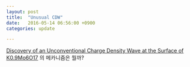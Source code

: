 ```yaml
---
layout: post
title:  "Unusual CDW"
date:   2016-05-14 06:56:00 +0900
categories: update

---
```



[Discovery of an Unconventional Charge Density Wave at the Surface of K0.9Mo6O17](http://journals.aps.org/prl/abstract/10.1103/PhysRevLett.116.196401?utm_source=email&utm_medium=email&utm_campaign=prl-alert) 의 메카니즘은 뭘까?
